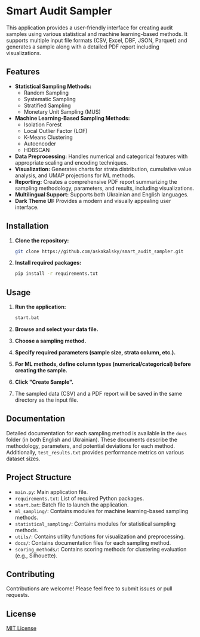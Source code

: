 # Smart Audit Sampler

This application provides a user-friendly interface for creating audit samples using various statistical and machine learning-based methods. It supports multiple input file formats (CSV, Excel, DBF, JSON, Parquet) and generates a sample along with a detailed PDF report including visualizations.

## Features

* **Statistical Sampling Methods:**
    * Random Sampling
    * Systematic Sampling
    * Stratified Sampling
    * Monetary Unit Sampling (MUS)
* **Machine Learning-Based Sampling Methods:**
    * Isolation Forest
    * Local Outlier Factor (LOF)
    * K-Means Clustering
    * Autoencoder
    * HDBSCAN
* **Data Preprocessing:** Handles numerical and categorical features with appropriate scaling and encoding techniques.
* **Visualization:** Generates charts for strata distribution, cumulative value analysis, and UMAP projections for ML methods.
* **Reporting:** Creates a comprehensive PDF report summarizing the sampling methodology, parameters, and results, including visualizations.
* **Multilingual Support:** Supports both Ukrainian and English languages.
* **Dark Theme UI:** Provides a modern and visually appealing user interface.

## Installation

1.  **Clone the repository:**

    ```bash
    git clone https://github.com/askakalsky/smart_audit_sampler.git
    ```
2.  **Install required packages:**

    ```bash
    pip install -r requirements.txt
    ```

## Usage

1.  **Run the application:**

    ```bash
    start.bat
    ```
2.  **Browse and select your data file.**
3.  **Choose a sampling method.**
4.  **Specify required parameters (sample size, strata column, etc.).**
5.  **For ML methods, define column types (numerical/categorical) before creating the sample.**
6.  **Click "Create Sample".**
7.  The sampled data (CSV) and a PDF report will be saved in the same directory as the input file.

## Documentation

Detailed documentation for each sampling method is available in the `docs` folder (in both English and Ukrainian).  These documents describe the methodology, parameters, and potential deviations for each method.  Additionally, `test_results.txt` provides performance metrics on various dataset sizes.

## Project Structure

*   `main.py`: Main application file.
*   `requirements.txt`: List of required Python packages.
*   `start.bat`: Batch file to launch the application.
*   `ml_sampling/`: Contains modules for machine learning-based sampling methods.
*   `statistical_sampling/`: Contains modules for statistical sampling methods.
*   `utils/`: Contains utility functions for visualization and preprocessing.
*   `docs/`: Contains documentation files for each sampling method.
*   `scoring_methods/`: Contains scoring methods for clustering evaluation (e.g., Silhouette).

## Contributing

Contributions are welcome!  Please feel free to submit issues or pull requests.

## License

[MIT License](LICENSE)